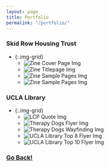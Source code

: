 ```yaml
---
layout: page
title: Portfolio
permalink: "/portfolio/"
---
```


### Skid Row Housing Trust

* {:.img-grid}
  - ![Zine Cover Page Img](../img/srht-cover.jpg "Zine Cover Page")
  - ![Zine Titlepage Img](../img/srht-titlepage.jpg "Zine Titlepage")
  - ![Zine Sample Pages Img](../img/srht-pg1.jpg "Zine Sample Pages")
  - ![Zine Sample Pages Img](../img/srht-pg5.jpg "Zine Sample Pages")

### UCLA Library

* {:.img-grid}
  * ![LCP Quote Img](../img/ucla-lcp.jpg "LCP Quote")
  * ![Therapy Dogs Flyer Img](../img/ucla-dogs.jpg "Therapy Dogs Flyer")
  * ![Therapy Dogs Wayfinding Img](../img/ucla-dogs02.jpg "Therapy Dogs Wayfinding")
  * ![UCLA Library Top 8 Flyer Img](../img/ucla-top8.jpg "UCLA Library Top 8 Flyer")
  * ![UCLA Library Top 10 Flyer Img](../img/ucla-top10.jpg "UCLA Library Top 10 Flyer")

### <a class="page-link" href="/">Go Back!</a>
